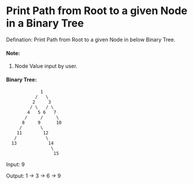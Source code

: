 # Print Path from Root to a given Node in a Binary Tree

Defination: Print Path from Root to a given Node in below Binary Tree.

#### Note:
1. Node Value input by user.


#### Binary Tree:

                 1
               /   \
              2     3
             / \   / \
            4   5 6   7
           /     /     \
          8     9      10
         /       \
        11        12
       /           \
      13            14
                     \
                      15
                      
                      

Input: 9

Output: 1 -> 3 -> 6 -> 9